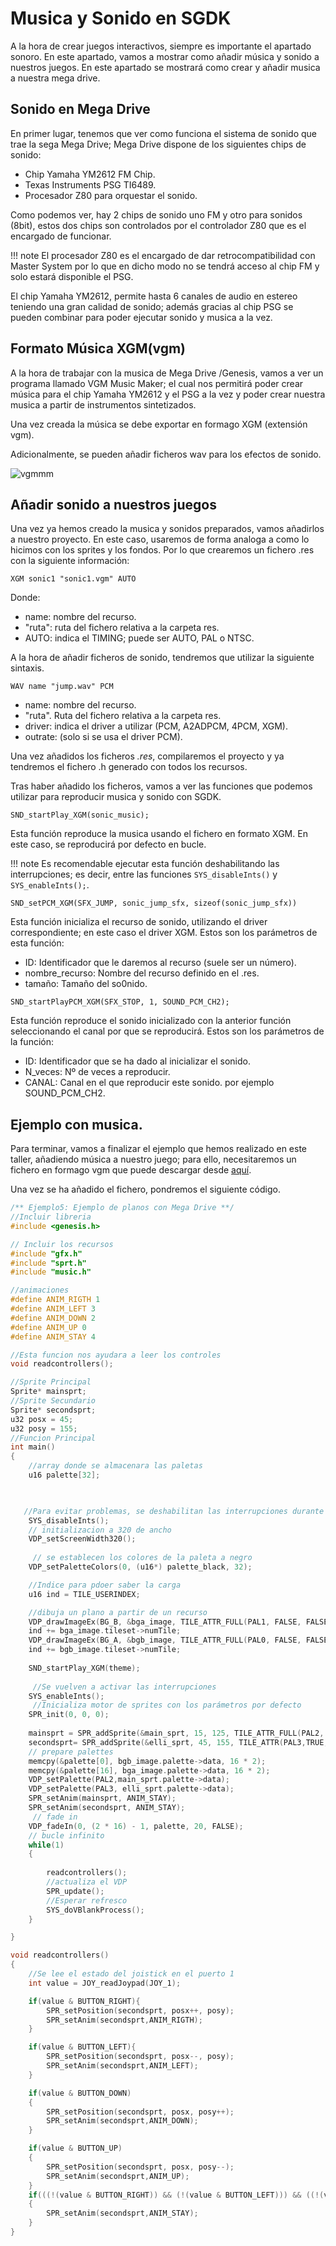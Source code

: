 # Musica y Sonido en SGDK

A la hora de crear juegos interactivos, siempre es importante el apartado sonoro. En este apartado, vamos a mostrar como añadir música y sonido a nuestros juegos. En este apartado se mostrará como crear y añadir musica a nuestra mega drive.

## Sonido en Mega Drive

En primer lugar, tenemos que ver como funciona el sistema de sonido que trae la sega Mega Drive; Mega Drive dispone de los siguientes chips de sonido:

* Chip Yamaha YM2612 FM Chip.
* Texas Instruments PSG TI6489.
* Procesador Z80 para orquestar el sonido.

Como podemos ver, hay 2 chips de sonido uno FM y otro para sonidos (8bit), estos dos chips son controlados por el controlador Z80 que es el encargado de funcionar.

!!! note
    El procesador Z80 es el encargado de dar retrocompatibilidad con Master System por lo que en dicho modo no se tendrá acceso al chip FM y solo estará disponible el PSG.

El chip Yamaha YM2612, permite hasta 6 canales de audio en estereo teniendo una gran calidad de sonido; además gracias al chip PSG se pueden combinar para poder ejecutar sonido y musica a la vez.

## Formato Música XGM(vgm)

A la hora de trabajar con la musica de Mega Drive /Genesis, vamos a ver un programa llamado VGM Music Maker; el cual nos permitirá poder crear música para el chip Yamaha YM2612 y el PSG a la vez y poder crear nuestra musica a partir de instrumentos sintetizados.

Una vez creada la música se debe exportar en formago XGM (extensión vgm).

Adicionalmente, se pueden añadir ficheros wav para los efectos de sonido.

![vgmmm](../img/VGMmm.PNG)

## Añadir sonido a nuestros juegos

Una vez ya hemos creado la musica y sonidos preparados, vamos añadirlos a nuestro proyecto. En este caso, usaremos de forma analoga a como lo hicimos con los sprites y los fondos. Por lo que crearemos un fichero .res con la siguiente información:

```
XGM sonic1 "sonic1.vgm" AUTO
```

Donde:

* name: nombre del recurso.
* "ruta": ruta del fichero relativa a la carpeta res.
* AUTO: indica el TIMING; puede ser AUTO, PAL o NTSC.

A la hora de añadir ficheros de sonido, tendremos que utilizar la siguiente sintaxis.

```
WAV name "jump.wav" PCM
```

* name: nombre del recurso.
* "ruta". Ruta del fichero relativa a la carpeta res.
* driver: indica el driver a utilizar (PCM, A2ADPCM, 4PCM, XGM).
* outrate: (solo si se usa el driver PCM).

Una vez añadidos los ficheros _.res_, compilaremos el proyecto y ya tendremos el fichero .h generado con todos los recursos.

Tras haber añadido los ficheros, vamos a ver las funciones que podemos utilizar para reproducir musica y sonido con SGDK.

```SND_startPlay_XGM(sonic_music);```

Esta función reproduce la musica usando el fichero en formato XGM. En este caso, se reproducirá por defecto en bucle.

!!! note
    Es recomendable ejecutar esta función deshabilitando las interrupciones; es decir, entre las funciones ```SYS_disableInts()``` y ```SYS_enableInts();```.

```SND_setPCM_XGM(SFX_JUMP, sonic_jump_sfx, sizeof(sonic_jump_sfx))```

Esta función inicializa el recurso de sonido, utilizando el driver correspondiente; en este caso el driver XGM. Estos son los parámetros de esta función:

* ID: Identificador que le daremos al recurso (suele ser un número).
* nombre_recurso: Nombre del recurso definido en el .res.
* tamaño: Tamaño del so0nido.

```SND_startPlayPCM_XGM(SFX_STOP, 1, SOUND_PCM_CH2);```

Esta función reproduce el sonido inicializado con la anterior función seleccionando el canal por que se reproducirá. Estos son los parámetros de la función:

* ID: Identificador que se ha dado al inicializar el sonido.
* N_veces: Nº de veces a reproducir.
* CANAL: Canal en el que reproducir este sonido. por ejemplo SOUND_PCM_CH2.

## Ejemplo con musica.

Para terminar, vamos a finalizar el ejemplo que hemos realizado en este taller, añadiendo música a nuestro juego; para ello, necesitaremos un fichero en formago vgm que puede descargar desde [aquí](../res/ga.zip).

Una vez se ha añadido el fichero, pondremos el siguiente código.

```c
/** Ejemplo5: Ejemplo de planos con Mega Drive **/
//Incluir libreria
#include <genesis.h>

// Incluir los recursos
#include "gfx.h"
#include "sprt.h"
#include "music.h"

//animaciones
#define ANIM_RIGTH 1
#define ANIM_LEFT 3
#define ANIM_DOWN 2
#define ANIM_UP 0
#define ANIM_STAY 4

//Esta funcion nos ayudara a leer los controles
void readcontrollers();

//Sprite Principal
Sprite* mainsprt;
//Sprite Secundario
Sprite* secondsprt;
u32 posx = 45;
u32 posy = 155;
//Funcion Principal
int main()
{
    //array donde se almacenara las paletas
    u16 palette[32];

    

   //Para evitar problemas, se deshabilitan las interrupciones durante la carga
    SYS_disableInts();
    // initializacion a 320 de ancho
    VDP_setScreenWidth320();
   
     // se establecen los colores de la paleta a negro
    VDP_setPaletteColors(0, (u16*) palette_black, 32);

    //Indice para pdoer saber la carga
    u16 ind = TILE_USERINDEX;

    //dibuja un plano a partir de un recurso
    VDP_drawImageEx(BG_B, &bga_image, TILE_ATTR_FULL(PAL1, FALSE, FALSE, FALSE, ind), 0, 0, FALSE, TRUE);
    ind += bga_image.tileset->numTile;
    VDP_drawImageEx(BG_A, &bgb_image, TILE_ATTR_FULL(PAL0, FALSE, FALSE, FALSE, ind), 0, 0, FALSE, TRUE);
    ind += bgb_image.tileset->numTile;
    
    SND_startPlay_XGM(theme);
   
     //Se vuelven a activar las interrupciones
    SYS_enableInts();
     //Inicializa motor de sprites con los parámetros por defecto
    SPR_init(0, 0, 0);
    
    mainsprt = SPR_addSprite(&main_sprt, 15, 125, TILE_ATTR_FULL(PAL2, TRUE, FALSE, FALSE,ind));
    secondsprt= SPR_addSprite(&elli_sprt, 45, 155, TILE_ATTR(PAL3,TRUE,FALSE,FALSE));
    // prepare palettes
    memcpy(&palette[0], bgb_image.palette->data, 16 * 2);
    memcpy(&palette[16], bga_image.palette->data, 16 * 2);
    VDP_setPalette(PAL2,main_sprt.palette->data);
    VDP_setPalette(PAL3, elli_sprt.palette->data);
    SPR_setAnim(mainsprt, ANIM_STAY);
    SPR_setAnim(secondsprt, ANIM_STAY);
     // fade in
    VDP_fadeIn(0, (2 * 16) - 1, palette, 20, FALSE);
    // bucle infinito
    while(1)
    {
        
        readcontrollers();
        //actualiza el VDP
        SPR_update();
        //Esperar refresco
        SYS_doVBlankProcess();
    }

}

void readcontrollers()
{
    //Se lee el estado del joistick en el puerto 1
    int value = JOY_readJoypad(JOY_1);

    if(value & BUTTON_RIGHT){
        SPR_setPosition(secondsprt, posx++, posy);
        SPR_setAnim(secondsprt,ANIM_RIGTH);
    }

    if(value & BUTTON_LEFT){
        SPR_setPosition(secondsprt, posx--, posy);
        SPR_setAnim(secondsprt,ANIM_LEFT);
    }

    if(value & BUTTON_DOWN)
    {
        SPR_setPosition(secondsprt, posx, posy++);
        SPR_setAnim(secondsprt,ANIM_DOWN);
    }

    if(value & BUTTON_UP)
    {
        SPR_setPosition(secondsprt, posx, posy--);
        SPR_setAnim(secondsprt,ANIM_UP);
    }
    if(((!(value & BUTTON_RIGHT)) && (!(value & BUTTON_LEFT))) && ((!(value & BUTTON_DOWN)) && (!(value & BUTTON_UP))))
    {
        SPR_setAnim(secondsprt,ANIM_STAY);
    }
}
```
